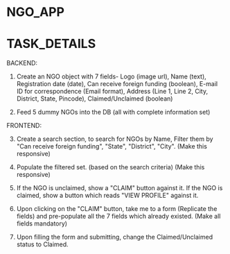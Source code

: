 # NGO_APP
# TASK_DETAILS

BACKEND:

1. Create an NGO object with 7 fields- Logo (image url), Name (text), Registration date (date), Can receive foreign funding (boolean), E-mail ID for correspondence (Email format), Address (Line 1, Line 2, City, District, State, Pincode), Claimed/Unclaimed (boolean)

2. Feed 5 dummy NGOs into the DB (all with complete information set)

FRONTEND:

3. Create a search section, to search for NGOs by Name, Filter them by "Can receive foreign funding", "State", "District", "City". (Make this responsive)

4. Populate the filtered set. (based on the search criteria) (Make this responsive)

5. If the NGO is unclaimed, show a "CLAIM" button against it. If the NGO is claimed, show a button which reads "VIEW PROFILE" against it.

6. Upon clicking on the "CLAIM" button, take me to a form (Replicate the fields) and pre-populate all the 7 fields which already existed.
(Make all fields mandatory)

7. Upon filling the form and submitting, change the Claimed/Unclaimed status to Claimed.
